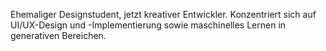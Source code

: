 Ehemaliger Designstudent, jetzt kreativer Entwickler. Konzentriert sich auf UI/UX-Design und -Implementierung sowie maschinelles Lernen in generativen Bereichen.
